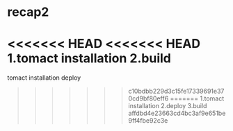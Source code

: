 # recap2
<<<<<<< HEAD
<<<<<<< HEAD
1.tomact installation
2.build
=======
tomact installation
deploy
>>>>>>> c10bdbb229d3c15fe17339691e370cd9bf80eff6
=======
1.tomact installation
2.deploy
3.build
>>>>>>> affdbd4e23663cd4bc3af9e651be9ff4fbe92c3e

